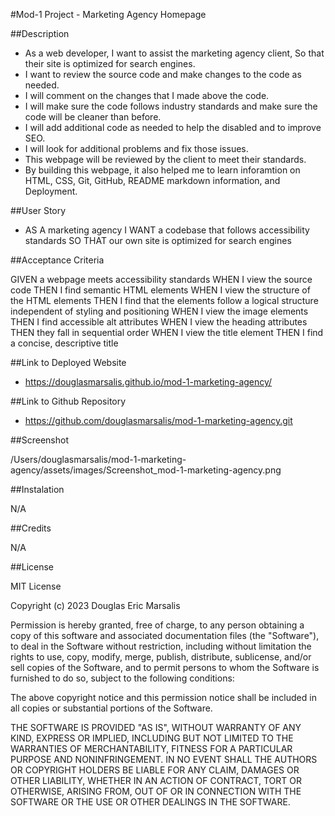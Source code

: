 #Mod-1 Project - Marketing Agency Homepage

##Description

- As a web developer, I want to assist the marketing agency client, So that their site is optimized for search engines.
- I want to review the source code and make changes to the code as needed.
- I will comment on the changes that I made above the code.
- I will make sure the code follows industry standards and make sure the code will be cleaner than before.
- I will add additional code as needed to help the disabled and to improve SEO.
- I will look for additional problems and fix those issues.
- This webpage will be reviewed by the client to meet their standards.
- By building this webpage, it also helped me to learn inforamtion on HTML, CSS, Git, GitHub, README markdown information, and Deployment.

##User Story

- AS A marketing agency
  I WANT a codebase that follows accessibility standards
  SO THAT our own site is optimized for search engines

##Acceptance Criteria

GIVEN a webpage meets accessibility standards
WHEN I view the source code
THEN I find semantic HTML elements
WHEN I view the structure of the HTML elements
THEN I find that the elements follow a logical structure independent of styling and positioning
WHEN I view the image elements
THEN I find accessible alt attributes
WHEN I view the heading attributes
THEN they fall in sequential order
WHEN I view the title element
THEN I find a concise, descriptive title

##Link to Deployed Website

- https://douglasmarsalis.github.io/mod-1-marketing-agency/

##Link to Github Repository

- https://github.com/douglasmarsalis/mod-1-marketing-agency.git

##Screenshot

/Users/douglasmarsalis/mod-1-marketing-agency/assets/images/Screenshot_mod-1-marketing-agency.png

##Instalation

N/A

##Credits

N/A

##License

MIT License

Copyright (c) 2023 Douglas Eric Marsalis

Permission is hereby granted, free of charge, to any person obtaining a copy of this software and associated documentation files (the "Software"), to deal in the Software without restriction, including without limitation the rights to use, copy, modify, merge, publish, distribute, sublicense, and/or sell copies of the Software, and to permit persons to whom the Software is furnished to do so, subject to the following conditions:

The above copyright notice and this permission notice shall be included in all copies or substantial portions of the Software.

THE SOFTWARE IS PROVIDED "AS IS", WITHOUT WARRANTY OF ANY KIND, EXPRESS OR IMPLIED, INCLUDING BUT NOT LIMITED TO THE WARRANTIES OF MERCHANTABILITY, FITNESS FOR A PARTICULAR PURPOSE AND NONINFRINGEMENT. IN NO EVENT SHALL THE AUTHORS OR COPYRIGHT HOLDERS BE LIABLE FOR ANY CLAIM, DAMAGES OR OTHER LIABILITY, WHETHER IN AN ACTION OF CONTRACT, TORT OR OTHERWISE, ARISING FROM, OUT OF OR IN CONNECTION WITH THE SOFTWARE OR THE USE OR OTHER DEALINGS IN THE SOFTWARE.
